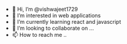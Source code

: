 - 👋 Hi, I’m @vishwajeet1729
- 👀 I’m interested in web applications
- 🌱 I’m currently learning react and javascript
- 💞️ I’m looking to collaborate on ...
- 📫 How to reach me ..

<!---
vishwajeet1729/vishwajeet1729 is a ✨ special ✨ repository because its `README.md` (this file) appears on your GitHub profile.
You can click the Preview link to take a look at your changes.
--->
